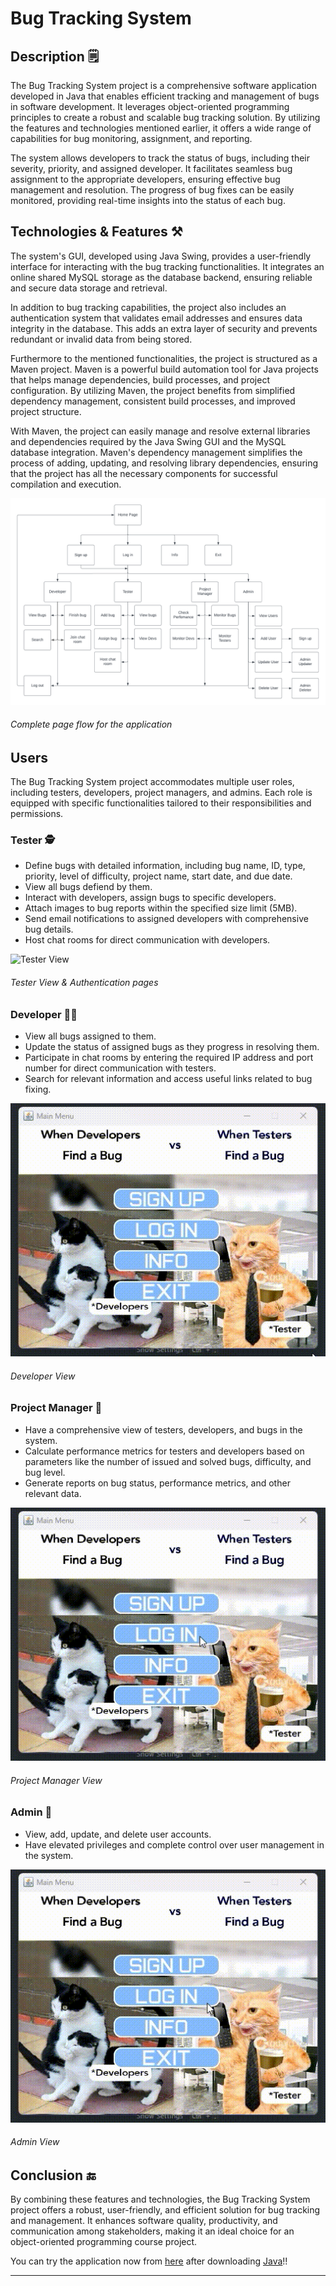 # Bug Tracking System
## Description 🗒️
The Bug Tracking System project is a comprehensive software application developed in Java that enables efficient tracking and management of bugs in software development. It leverages object-oriented programming principles to create a robust and scalable bug tracking solution. By utilizing the features and technologies mentioned earlier, it offers a wide range of capabilities for bug monitoring, assignment, and reporting.

The system allows developers to track the status of bugs, including their severity, priority, and assigned developer. It facilitates seamless bug assignment to the appropriate developers, ensuring effective bug management and resolution. The progress of bug fixes can be easily monitored, providing real-time insights into the status of each bug.

## Technologies & Features ⚒️
The system's GUI, developed using Java Swing, provides a user-friendly interface for interacting with the bug tracking functionalities. It integrates an online shared MySQL storage as the database backend, ensuring reliable and secure data storage and retrieval.

In addition to bug tracking capabilities, the project also includes an authentication system that validates email addresses and ensures data integrity in the database. This adds an extra layer of security and prevents redundant or invalid data from being stored.

Furthermore to the mentioned functionalities, the project is structured as a Maven project. Maven is a powerful build automation tool for Java projects that helps manage dependencies, build processes, and project configuration. By utilizing Maven, the project benefits from simplified dependency management, consistent build processes, and improved project structure.

With Maven, the project can easily manage and resolve external libraries and dependencies required by the Java Swing GUI and the MySQL database integration. Maven's dependency management simplifies the process of adding, updating, and resolving library dependencies, ensuring that the project has all the necessary components for successful compilation and execution.

![Page Flow](https://github.com/AntonAshraf/BugTrackingSystem/blob/main/src/main/resources/Documentations/Page%20Flow.png)
###### Complete page flow for the application

## Users 
The Bug Tracking System project accommodates multiple user roles, including testers, developers, project managers, and admins. Each role is equipped with specific functionalities tailored to their responsibilities and permissions. 

### Tester 🕵️
  - Define bugs with detailed information, including bug name, ID, type, priority, level of difficulty, project name, start date, and due date.
  - View all bugs defiend by them.
  - Interact with developers, assign bugs to specific developers.
  - Attach images to bug reports within the specified size limit (5MB).
  - Send email notifications to assigned developers with comprehensive bug details.
  - Host chat rooms for direct communication with developers.


![Tester View](https://github.com/AntonAshraf/BugTrackingSystem/blob/main/src/main/resources/Videos/Tester.gif)
  ###### Tester View & Authentication pages

### Developer 🧑‍💻
  - View all bugs assigned to them.
  - Update the status of assigned bugs as they progress in resolving them.
  - Participate in chat rooms by entering the required IP address and port number for direct communication with testers.
  - Search for relevant information and access useful links related to bug fixing.

![Developer View](https://github.com/AntonAshraf/BugTrackingSystem/blob/main/src/main/resources/Videos/Developer.gif)
  ###### Developer View


### Project Manager 🤵
  - Have a comprehensive view of testers, developers, and bugs in the system.
  - Calculate performance metrics for testers and developers based on parameters like the number of issued and solved bugs, difficulty, and bug level.
  - Generate reports on bug status, performance metrics, and other relevant data.

![Project Manager View](https://github.com/AntonAshraf/BugTrackingSystem/blob/main/src/main/resources/Videos/Project%20Manager.gif)
  ###### Project Manager View 

### Admin 🦸
  - View, add, update, and delete user accounts.
  - Have elevated privileges and complete control over user management in the system.

![Admin View](https://github.com/AntonAshraf/BugTrackingSystem/blob/main/src/main/resources/Videos/Admin.gif)
  ###### Admin View

##  Conclusion 🔚
By combining these features and technologies, the Bug Tracking System project offers a robust, user-friendly, and efficient solution for bug tracking and management. It enhances software quality, productivity, and communication among stakeholders, making it an ideal choice for an object-oriented programming course project.

You can try the application now from [here](https://bit.ly/BugTrackingSystemApplication) after downloading [Java](https://www.oracle.com/eg/java/technologies/downloads/#jdk20-windows)!!

---
